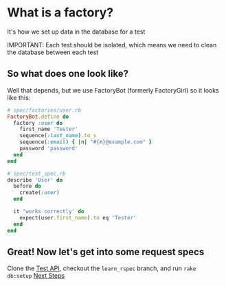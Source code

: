 <!--Meta theme:solarized title:Learn RSpec 03-->

<!--sec 1.1-->
# What is a factory?

<!--sec 1.2-->
It's how we set up data in the database for a test

<!--sec 1.3-->
IMPORTANT: Each test should be isolated, which means we need to clean the database between each test

<!--sec 2.1-->
## So what does one look like?

<!--sec 2.2-->
Well that depends, but we use FactoryBot (formerly FactoryGirl) so it looks like this:
```ruby
# spec/factories/user.rb
FactoryBot.define do
  factory :user do
    first_name 'Tester'
    sequence(:last_name).to_s
    sequence(:email) { |n| "#{n}@example.com" }
    password 'password'
  end
end 

# spec/test_spec.rb
describe 'User' do
  before do
    create(:user)
  end

  it 'works correctly' do
    expect(user.first_name).to eq 'Tester'
  end
end
```

<!--sec 3.1-->
## Great! Now let's get into some request specs
Clone the [Test API](https://github.com/custompro98/pocket-rails),  checkout the `learn_rspec` branch, and run `rake db:setup`
[Next Steps](learn-rspec-04.html)
